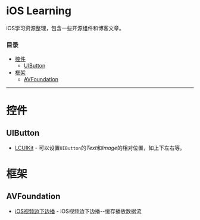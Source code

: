 # iOS Learning

iOS学习资源整理，包含一些开源组件和博客文章。

### 目录

- [控件](#控件)
  - [UIButton](#UIButton) 
- [框架](#框架)
  - [AVFoundation](#AVFoundation)
  
  
***

# 控件

## UIButton
* [LCUIKit](https://github.com/lianchengjiang/LCUIKit) - 可以设置`UIButton`的*Text*和*Image*的相对位置，如上下左右等。

# 框架

## AVFoundation
* [iOS视频边下边播](http://www.jianshu.com/p/990ee3db0563) - iOS视频边下边播--缓存播放数据流
